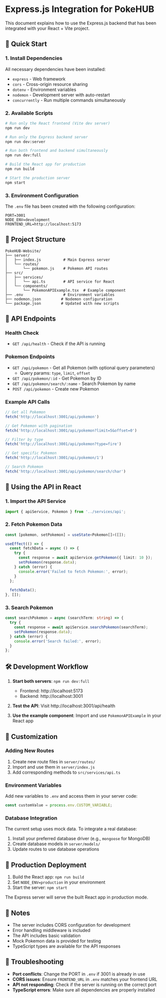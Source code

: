 # Express.js Integration for PokeHUB

This document explains how to use the Express.js backend that has been integrated with your React + Vite project.

## 🚀 Quick Start

### 1. Install Dependencies
All necessary dependencies have been installed:
- `express` - Web framework
- `cors` - Cross-origin resource sharing
- `dotenv` - Environment variables
- `nodemon` - Development server with auto-restart
- `concurrently` - Run multiple commands simultaneously

### 2. Available Scripts

```bash
# Run only the React frontend (Vite dev server)
npm run dev

# Run only the Express backend server
npm run dev:server

# Run both frontend and backend simultaneously
npm run dev:full

# Build the React app for production
npm run build

# Start the production server
npm start
```

### 3. Environment Configuration

The `.env` file has been created with the following configuration:
```
PORT=3001
NODE_ENV=development
FRONTEND_URL=http://localhost:5173
```

## 📁 Project Structure

```
PokeHUB-Website/
├── server/
│   ├── index.js          # Main Express server
│   └── routes/
│       └── pokemon.js    # Pokemon API routes
├── src/
│   ├── services/
│   │   └── api.ts        # API service for React
│   └── components/
│       └── PokemonAPIExample.tsx  # Example component
├── .env                  # Environment variables
├── nodemon.json         # Nodemon configuration
└── package.json         # Updated with new scripts
```

## 🔌 API Endpoints

### Health Check
- `GET /api/health` - Check if the API is running

### Pokemon Endpoints
- `GET /api/pokemon` - Get all Pokemon (with optional query parameters)
  - Query params: `type`, `limit`, `offset`
- `GET /api/pokemon/:id` - Get Pokemon by ID
- `GET /api/pokemon/search/:name` - Search Pokemon by name
- `POST /api/pokemon` - Create new Pokemon

### Example API Calls

```javascript
// Get all Pokemon
fetch('http://localhost:3001/api/pokemon')

// Get Pokemon with pagination
fetch('http://localhost:3001/api/pokemon?limit=5&offset=0')

// Filter by type
fetch('http://localhost:3001/api/pokemon?type=fire')

// Get specific Pokemon
fetch('http://localhost:3001/api/pokemon/1')

// Search Pokemon
fetch('http://localhost:3001/api/pokemon/search/char')
```

## 🎯 Using the API in React

### 1. Import the API Service
```typescript
import { apiService, Pokemon } from '../services/api';
```

### 2. Fetch Pokemon Data
```typescript
const [pokemon, setPokemon] = useState<Pokemon[]>([]);

useEffect(() => {
  const fetchData = async () => {
    try {
      const response = await apiService.getPokemon({ limit: 10 });
      setPokemon(response.data);
    } catch (error) {
      console.error('Failed to fetch Pokemon:', error);
    }
  };
  
  fetchData();
}, []);
```

### 3. Search Pokemon
```typescript
const searchPokemon = async (searchTerm: string) => {
  try {
    const response = await apiService.searchPokemon(searchTerm);
    setPokemon(response.data);
  } catch (error) {
    console.error('Search failed:', error);
  }
};
```

## 🛠️ Development Workflow

1. **Start both servers**: `npm run dev:full`
   - Frontend: http://localhost:5173
   - Backend: http://localhost:3001

2. **Test the API**: Visit http://localhost:3001/api/health

3. **Use the example component**: Import and use `PokemonAPIExample` in your React app

## 🔧 Customization

### Adding New Routes
1. Create new route files in `server/routes/`
2. Import and use them in `server/index.js`
3. Add corresponding methods to `src/services/api.ts`

### Environment Variables
Add new variables to `.env` and access them in your server code:
```javascript
const customValue = process.env.CUSTOM_VARIABLE;
```

### Database Integration
The current setup uses mock data. To integrate a real database:
1. Install your preferred database driver (e.g., `mongoose` for MongoDB)
2. Create database models in `server/models/`
3. Update routes to use database operations

## 🚀 Production Deployment

1. Build the React app: `npm run build`
2. Set `NODE_ENV=production` in your environment
3. Start the server: `npm start`

The Express server will serve the built React app in production mode.

## 📝 Notes

- The server includes CORS configuration for development
- Error handling middleware is included
- The API includes basic validation
- Mock Pokemon data is provided for testing
- TypeScript types are available for the API responses

## 🐛 Troubleshooting

- **Port conflicts**: Change the PORT in `.env` if 3001 is already in use
- **CORS issues**: Ensure `FRONTEND_URL` in `.env` matches your frontend URL
- **API not responding**: Check if the server is running on the correct port
- **TypeScript errors**: Make sure all dependencies are properly installed
